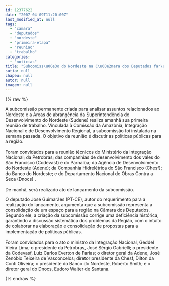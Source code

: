 ```yaml
---
id: 12377622
date: "2007-04-09T11:20:00Z"
last_modified_at: null
tags:
  - "camara"
  - "deputados"
  - "nordeste"
  - "primeira-etapa"
  - "reuniao"
  - "trabalho"
categories:
  - "noticias"
title: "Subcomiss\u00e3o do Nordeste na C\u00e2mara dos Deputados far\u00e1 primeira reuni\u00e3o de trabalho "
sutia: null
chapeu: null
autor: null
imagem: null
---
```

{% raw %}
<p><P>A subcomissão permanente criada para analisar assuntos relacionados ao Nordeste e a Áreas de abrangência da Superintendência do Desenvolvimento do Nordeste (Sudene) realiza amanhã sua primeira reunião de trabalho. Vinculada à Comissão da Amazônia, Integração Nacional e de Desenvolvimento Regional, a subcomissão foi instalada na semana passada. O objetivo da reunião é discutir as políticas públicas para a região. <BR><BR>Foram convidados para a reunião técnicos do Ministério da Integração Nacional; da Petrobras; das companhias de desenvolvimento dos vales do São Francisco (Codevasf) e do Parnaíba; da Agência de Desenvolvimento do Nordeste (Adene); da Companhia Hidrelétrica do São Francisco (Chesf); do Banco do Nordeste; e do Departamento Nacional de Obras Contra a Seca (Dnocs) .<BR><BR>De manhã, será realizado ato de lançamento da subcomissão. </P></p>
<p><P>O deputado José Guimarães (PT-CE), autor do requerimento para a realização do lançamento, argumenta que a subcomissão representa a consolidação de um espaço para a região na Câmara dos Deputados. Segundo ele, a criação da subcomissão corrige uma deficiência histórica, garantindo a discussão sistemática dos problemas da Região, com o intuito de colaborar na elaboração e consolidação de propostas para a implementação de políticas públicas.<BR><BR>Foram convidados para o ato o ministro da Integração Nacional, Geddel Vieira Lima; o presidente da Petrobras, José Sérgio Gabrielli; o presidente da Codevasf, Luiz Carlos Everton de Farias; o diretor geral da Adene, José Zenóbio Teixeira de Vasconcelos; diretor presidente da Chesf, Dilton da Conti Oliveira; o presidente do Banco do Nordeste, Roberto Smith; e o diretor geral do Dnocs, Eudoro Walter de Santana.</P> </p>
{% endraw %}
